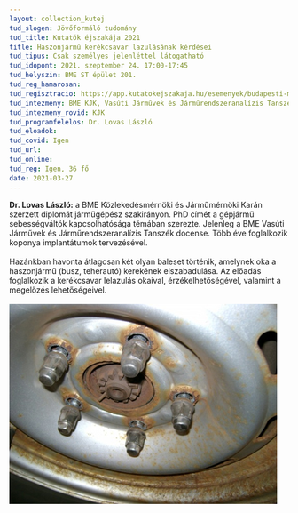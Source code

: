 ```yaml
---
layout: collection_kutej
tud_slogen: Jövőformáló tudomány
tud_title: Kutatók éjszakája 2021
title: Haszonjármű kerékcsavar lazulásának kérdései
tud_tipus: Csak személyes jelenléttel látogatható
tud_idopont: 2021. szeptember 24. 17:00-17:45
tud_helyszin: BME ST épület 201.
tud_reg_hamarosan:
tud_regisztracio: https://app.kutatokejszakaja.hu/esemenyek/budapesti-muszaki-es-gazdasagtudomanyi-egyetem/haszonjarmu-kerekcsavar-lazulasanak-kerdesei
tud_intezmeny: BME KJK, Vasúti Járművek és Járműrendszeranalízis Tanszék
tud_intezmeny_rovid: KJK
tud_programfelelos: Dr. Lovas László
tud_eloadok:
tud_covid: Igen
tud_url:
tud_online:
tud_reg: Igen, 36 fő
date: 2021-03-27
---
```


<b>Dr. Lovas László:</b> a BME Közlekedésmérnöki és Járműmérnöki Karán szerzett diplomát járműgépész szakirányon. PhD címét a gépjármű sebességváltók kapcsolhatósága témában szerezte. Jelenleg a BME Vasúti Járművek és Járműrendszeranalízis Tanszék docense. Több éve foglalkozik koponya implantátumok tervezésével.
<br><br>
Hazánkban havonta átlagosan két olyan baleset történik, amelynek oka a haszonjármű (busz, teherautó) kerekének elszabadulása. Az előadás foglalkozik a kerékcsavar lelazulás okaival, érzékelhetőségével, valamint a megelőzés lehetőségeivel.
<br><br>
<img src="images/kerekcsavar_lazulas.jpg" max-width="500" class="center"> 

